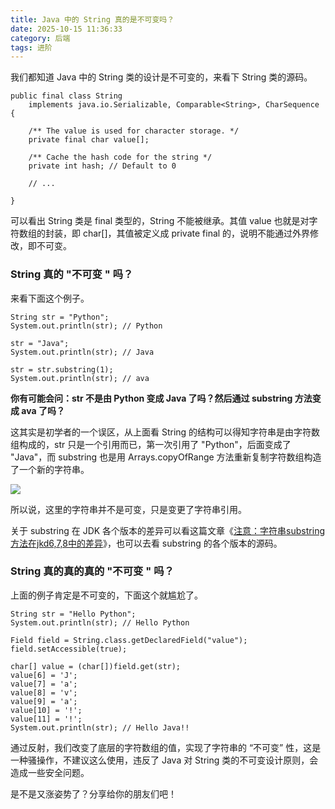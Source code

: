```yaml
---
title: Java 中的 String 真的是不可变吗？
date: 2025-10-15 11:36:33
category: 后端
tags: 进阶
---
```


我们都知道 Java 中的 String 类的设计是不可变的，来看下 String 类的源码。

```
public final class String
    implements java.io.Serializable, Comparable<String>, CharSequence {
    
    /** The value is used for character storage. */
    private final char value[];
    
    /** Cache the hash code for the string */
    private int hash; // Default to 0
    
    // ...
    
}
```

可以看出 String 类是 final 类型的，String 不能被继承。其值 value 也就是对字符数组的封装，即 char[]，其值被定义成 private final 的，说明不能通过外界修改，即不可变。

### String 真的 "不可变 " 吗？

来看下面这个例子。

```
String str = "Python";
System.out.println(str); // Python

str = "Java";
System.out.println(str); // Java

str = str.substring(1);
System.out.println(str); // ava
```

**你有可能会问：str 不是由 Python 变成 Java 了吗？然后通过 substring 方法变成 ava 了吗？**

这其实是初学者的一个误区，从上面看 String 的结构可以得知字符串是由字符数组构成的，str 只是一个引用而已，第一次引用了 "Python"，后面变成了 "Java"，而 substring 也是用 Arrays.copyOfRange 方法重新复制字符数组构造了一个新的字符串。

![](http://img.javastack.cn/18-9-12/688492.jpg)

所以说，这里的字符串并不是可变，只是变更了字符串引用。

关于 substring 在 JDK 各个版本的差异可以看这篇文章《[注意：字符串substring方法在jkd6,7,8中的差异](https://mp.weixin.qq.com/s/3KrBept61jDAtheR27gFJA)》，也可以去看 substring 的各个版本的源码。

### String 真的真的真的 "不可变 " 吗？

上面的例子肯定是不可变的，下面这个就尴尬了。

```
String str = "Hello Python";
System.out.println(str); // Hello Python

Field field = String.class.getDeclaredField("value");
field.setAccessible(true);

char[] value = (char[])field.get(str);
value[6] = 'J';
value[7] = 'a';
value[8] = 'v';
value[9] = 'a';
value[10] = '!';
value[11] = '!';
System.out.println(str); // Hello Java!!
```

通过反射，我们改变了底层的字符数组的值，实现了字符串的 “不可变” 性，这是一种骚操作，不建议这么使用，违反了 Java 对 String 类的不可变设计原则，会造成一些安全问题。

是不是又涨姿势了？分享给你的朋友们吧！

